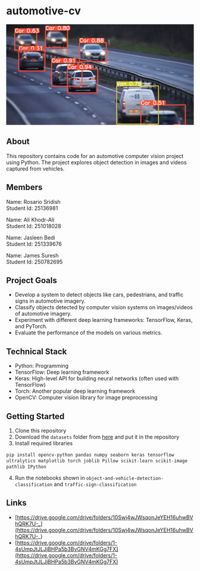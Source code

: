 # automotive-cv

![screenshot of yolo being implemented on cars](automotive-cv.png)

## About
This repository contains code for an automotive computer vision project using Python. The project explores object detection in images and videos captured from vehicles.

## Members

Name: Rosario Sridish  
Student Id: 25136981  
  
Name: Ali Khodr-Ali  
Student Id: 251018028  
  
Name: Jasleen Bedi  
Student Id: 251339676  
  
Name: James Suresh  
Student Id: 250782695  

## Project Goals

- Develop a system to detect objects like cars, pedestrians, and traffic signs in automotive imagery.
- Classify objects detected by computer vision systems on images/videos of automotive imagery.
- Experiment with different deep learning frameworks: TensorFlow, Keras, and PyTorch.
- Evaluate the performance of the models on various metrics.

## Technical Stack

* Python: Programming 
* TensorFlow: Deep learning framework
* Keras: High-level API for building neural networks (often used with TensorFlow)
* Torch: Another popular deep learning framework
* OpenCV: Computer vision library for image preprocessing


## Getting Started

1. Clone this repository
2. Download the `datasets` folder from [here](https://drive.google.com/drive/folders/10Swj4wJWsqonJeYEH16uhwBVhQRK7U-_) and put it in the repository 
3. Install required libraries
```
pip install opencv-python pandas numpy seaborn keras tensorflow ultralytics matplotlib torch joblib Pillow scikit-learn scikit-image pathlib IPython
```
4. Run the notebooks shown in `object-and-vehicle-detection-classification` and `traffic-sign-classification`

## Links

* [https://drive.google.com/drive/folders/10Swj4wJWsqonJeYEH16uhwBVhQRK7U-_](https://drive.google.com/drive/folders/10Swj4wJWsqonJeYEH16uhwBVhQRK7U-_)
* [https://drive.google.com/drive/folders/1-4sUmpJtJLJjBHPa5b3BvGNV4mKGg7FX](https://drive.google.com/drive/folders/1-4sUmpJtJLJjBHPa5b3BvGNV4mKGg7FX)  



